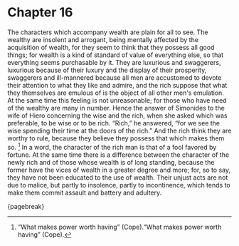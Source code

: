 # Chapter 16

The characters which accompany wealth are plain for all to see. The wealthy are insolent and arrogant, being mentally affected by the acquisition of
wealth, for they seem to think that they possess all good things; for wealth is a kind of standard of value of everything else, so that everything
seems purchasable by it. They are luxurious and swaggerers, luxurious because of their luxury and the display of their prosperity, swaggerers and
ill-mannered because all men are accustomed to devote their attention to what they like and admire, and the rich suppose that what they themselves
are emulous of is the object of all other men's emulation. At the same time this feeling is not unreasonable; for those who have need of the wealthy
are many in number. Hence the answer of Simonides to the wife of Hiero concerning the wise and the rich, when she asked which was preferable, to be
wise or to be rich. “Rich,” he answered, “for we see the wise spending their time at the doors of the rich.” And the rich think they are worthy to
rule, because they believe they possess that which makes them so. [^^15_1] In a word, the character of the rich man is that of a fool favored by
fortune. At the same time there is a difference between the character of the newly rich and of those whose wealth is of long standing, because the
former have the vices of wealth in a greater degree and more; for, so to say, they have not been educated to the use of wealth. Their unjust acts
are not due to malice, but partly to insolence, partly to incontinence, which tends to make them commit assault and battery and adultery.

{pagebreak}

[^^15_1]: “What makes power worth having” (Cope).“What makes power worth having” (Cope). 


